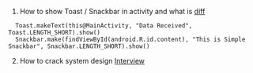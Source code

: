 1. How to show Toast / Snackbar in activity and what is [diff](https://stackoverflow.com/questions/34432339/android-snackbar-vs-toast-usage-and-difference) 

  ```
    Toast.makeText(this@MainActivity, "Data Received", Toast.LENGTH_SHORT).show()
    Snackbar.make(findViewById(android.R.id.content), "This is Simple Snackbar", Snackbar.LENGTH_SHORT).show()
  
  ```
2. How to crack system design [Interview](https://github.com/weeeBox/mobile-system-design)
